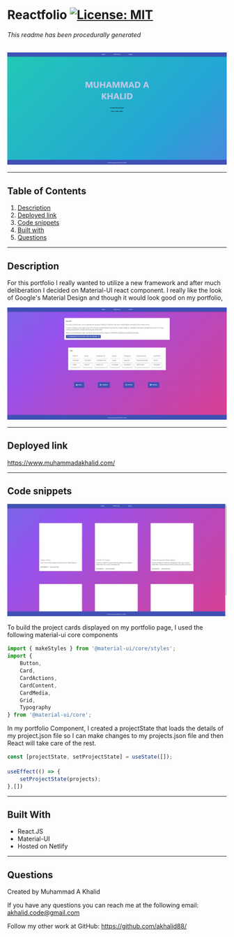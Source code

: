 # Reactfolio  [![License: MIT](https://img.shields.io/badge/License-MIT-yellow.svg)](https://opensource.org/licenses/MIT) 
###### This readme has been procedurally generated 
![Main](readme/home.png)

-----------------------
## Table of Contents
1. [Description](#description)
2. [Deployed link](#deployed-link)
3. [Code snippets](#code-snippets)
4. [Built with](#built-with)
5. [Questions](#questions)

-----------------------
## Description
For this portfolio I really wanted to utilize a new framework and after much deliberation I decided on Material-UI react component. I really like the look of Google's Material Design and though it would look good on my portfolio,

![Portfolio](readme/about.png)


-----------------------
## Deployed link
https://www.muhammadakhalid.com/

-----------------------
## Code snippets

![Folio](readme/portfolio.png)

To build the project cards displayed on my portfolio page, I used the following material-ui core components

```javascript
import { makeStyles } from '@material-ui/core/styles';
import {
	Button,
	Card,
	CardActions,
	CardContent,
	CardMedia,
	Grid,
	Typography
} from '@material-ui/core';
```

In my portfolio Component, I created a projectState that loads the details of my project.json file so I can make changes to my projects.json file and then React will take care of the rest. 

```javascript
const [projectState, setProjectState] = useState([]);

useEffect(() => {
	setProjectState(projects);
},[])
```

-----------------------
## Built With

- React.JS
- Material-UI
- Hosted on Netlify

-----------------------
## Questions
Created by Muhammad A Khalid

If you have any questions you can reach me at the following email: [akhalid.code@gmail.com](mailto:akhalid.code@gmail.com)

Follow my other work at GitHub: https://github.com/akhalid88/
